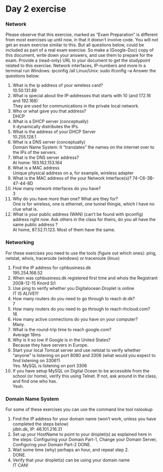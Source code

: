 # Day 2 exercise
### Network 
Please observe that this exercise, marked as “Exam Preparation” is different from most exercises up until now, in that it doesn't involve code. 
You will not get an exam exercise similar to this. But all questions below, could be included as part of a real exam exercise. So make a (Google-Doc) copy of this document, write down your answers, and use them to prepare for the exam. Provide a (read-only) URL to your document to get the studypoint related to this exercise.
Network interfaces, IP-numbers and more
In a terminal run Windows: ipconfig /all       Linux/Unix: sudo ifconfig –a
 Answer the questions below:
1.	What is the ip address of your wireless card?<br>
10.50.131.89
2.	What is special about the IP-addresses that starts with 10 (and 172.16 and 192.168)<br>
They are used for communications in the private local network.
3.	Who or what gave you that address?<br>
DHCP
4.	What is a DHCP server (conceptually)<br>
It dynamically distributes the IPs.
5.	What is the address of your DHCP Server<br>
10.255.128.1
6.	What is a DNS server (conceptually)<br>
Domain Name System: It “translates” the names on the internet over to the IPs of the servers.
7.	What is the DNS server address?<br>
At home: 193.162.153.164
8.	What is a MAC address<br>
Unique physical address on a, for example, wireless adapter
9.	What is the MAC address of the your Network Interface(s)?
74-C6-3B-47-44-8D
10.	How many network interfaces do you have?<br>
3
11.	Why do you have more than one? What are they for?<br>
One is for wireless, one is ethernet, one tunnel thingie, which I have no clue what is.
12.	What is your public address (WAN) (can’t be found with ipconfig)  address right now. Ask others in the class for theirs, do you all have the same public address ?<br>
At home, 87.52.11.123. Most of them have the same.<br>
### Networking
For these exercises you need to use the tools (figure out which ones): ping, netstat, whois, traceroute (windows) or traceroute (linux)
1.	Find the IP address for cphbusiness.dk<br>
195.254.168.52
2.	When was cphbusiness.dk registered first time and whois the Registrant<br>
2008-12-15
Knord S/I
3.	Use ping to verify whether you Digitalocean Droplet is online<br>
IT IS ALIVE!!!
4.	How many routers do you need to go through to reach dr.dk?<br>
7
5.	How many routers do you need to go through to reach rhcloud.com?<br>
16
6.	How many active connections do you have on your computer?<br>
Many.
7.	What is the round-trip time to reach google.com?<br>
Average 18ms
8.	Why is it so low if Google is in the United States?<br>
Because they have servers in Europe.
9.	Start your local Tomcat server and use netstat to verify whether “anyone” is listening on port 8080 and 3306 (what would you expect to find listening on 3306?)<br>
Yes. MySQL is listening on port 3306
10.	If you have setup MySQL on Digital Ocean to be accessible from the school (or home), verify this using Telnet. If not, ask around in the class, and find one who has.<br>
Yesh.<br>
### Domain Name System
For some of these exercises you can use the command line tool nslookup
1.	Find the IP address for your domain name (won’t work, unless you have completed the steps below)<br>
jdbh.dk, IP: 46.101.216.31
2.	Set up your HostName to point to your droplet(s) as explained here in the steps:
Configuring your Domain Part-1,  Change your Domain Server,  Configuring your Domain Part-2
DONE.
3.	Wait some time (why) perhaps an hour, and repeat step 2.<br>
DONE.
4.	Verify that your droplet(s) can be using your domain name<br>
IT CAN!
